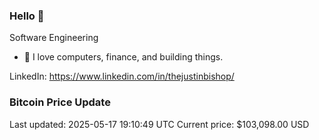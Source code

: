 ### Hello 🤙  

Software Engineering

- 🔭 I love computers, finance, and building things.
  
LinkedIn: https://www.linkedin.com/in/thejustinbishop/  






























































































































































































































### Bitcoin Price Update
Last updated: 2025-05-17 19:10:49 UTC
Current price: $103,098.00 USD
